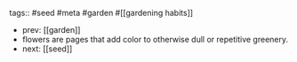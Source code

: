 tags:: #seed #meta #garden #[[gardening habits]]
- prev: [[garden]]
- flowers are pages that add color to otherwise dull or repetitive greenery.
- next: [[seed]]